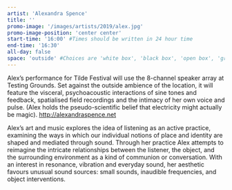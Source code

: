 ```yaml
---
artist: 'Alexandra Spence'
title: ''
promo-image: '/images/artists/2019/alex.jpg'
promo-image-position: 'center center'
start-time: '16:00' #Times should be written in 24 hour time
end-time: '16:30'
all-day: false
space: 'outside' #Choices are 'white box', 'black box', 'open box', 'grounds'
---
```

<!-- Description -->
Alex’s performance for Tilde Festival will use the 8-channel speaker array at Testing Grounds. Set against the outside ambience of the location, it will feature the visceral, psychoacoustic interactions of sine tones and feedback, spatialised field recordings and the intimacy of her own voice and pulse. (Alex holds the pseudo-scientific belief that electricity might actually be magic). http://alexandraspence.net

<!-- Bio -->
Alex’s art and music explores the idea of listening as an active practice, examining the ways in which our individual notions of place and identity are shaped and mediated through sound. Through her practice Alex attempts to reimagine the intricate relationships between the listener, the object, and the surrounding environment as a kind of communion or conversation. With an interest in resonance, vibration and everyday sound, her aesthetic favours unusual sound sources: small sounds, inaudible frequencies, and object interventions.
